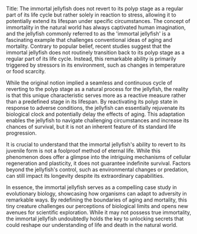 Title: The immortal jellyfish does not revert to its polyp stage as a regular part of its life cycle but rather solely in reaction to stress, allowing it to potentially extend its lifespan under specific circumstances.
The concept of immortality in the natural world has always captivated human imagination, and the jellyfish commonly referred to as the 'immortal jellyfish' is a fascinating example that challenges conventional ideas of aging and mortality. Contrary to popular belief, recent studies suggest that the immortal jellyfish does not routinely transition back to its polyp stage as a regular part of its life cycle. Instead, this remarkable ability is primarily triggered by stressors in its environment, such as changes in temperature or food scarcity.

While the original notion implied a seamless and continuous cycle of reverting to the polyp stage as a natural process for the jellyfish, the reality is that this unique characteristic serves more as a reactive measure rather than a predefined stage in its lifespan. By reactivating its polyp state in response to adverse conditions, the jellyfish can essentially rejuvenate its biological clock and potentially delay the effects of aging. This adaptation enables the jellyfish to navigate challenging circumstances and increase its chances of survival, but it is not an inherent feature of its standard life progression.

It is crucial to understand that the immortal jellyfish's ability to revert to its juvenile form is not a foolproof method of eternal life. While this phenomenon does offer a glimpse into the intriguing mechanisms of cellular regeneration and plasticity, it does not guarantee indefinite survival. Factors beyond the jellyfish's control, such as environmental changes or predation, can still impact its longevity despite its extraordinary capabilities.

In essence, the immortal jellyfish serves as a compelling case study in evolutionary biology, showcasing how organisms can adapt to adversity in remarkable ways. By redefining the boundaries of aging and mortality, this tiny creature challenges our perceptions of biological limits and opens new avenues for scientific exploration. While it may not possess true immortality, the immortal jellyfish undoubtedly holds the key to unlocking secrets that could reshape our understanding of life and death in the natural world.